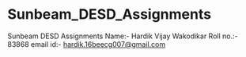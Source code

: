 # Sunbeam_DESD_Assignments
Sunbeam DESD Assignments
Name:- Hardik Vijay Wakodikar
Roll no.:- 83868
email id:- hardik.16beecg007@gmail.com
